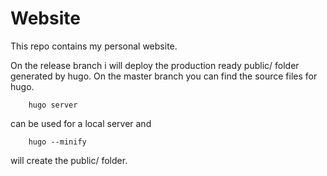 # Website

This repo contains my personal website.

On the release branch i will deploy the production ready public/ folder
generated by hugo.
On the master branch you can find the source files for hugo.

```
    hugo server
```

can be used for a local server and 

```
    hugo --minify 
```

will create the public/ folder.

